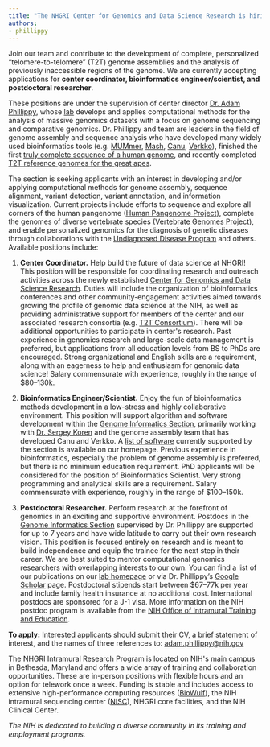 ```yaml
---
title: "The NHGRI Center for Genomics and Data Science Research is hiring!"
authors:
- phillippy
---
```


Join our team and contribute to the development of complete, personalized “telomere-to-telomere” (T2T) genome assemblies and the analysis of previously inaccessible regions of the genome. We are currently accepting applications for **center coordinator, bioinformatics engineer/scientist, and postdoctoral researcher**.

<!--excerpt-->

 These positions are under the supervision of center director [Dr. Adam Phillippy](https://www.genome.gov/staff/Adam-M-Phillippy-PhD), whose [lab](https://genomeinformatics.github.io/) develops and applies computational methods for the analysis of massive genomics datasets with a focus on genome sequencing and comparative genomics. Dr. Phillippy and team are leaders in the field of genome assembly and sequence analysis who have developed many widely used bioinformatics tools (e.g. [MUMmer](https://www.ncbi.nlm.nih.gov/pmc/articles/PMC395750/), [Mash](https://www.ncbi.nlm.nih.gov/pmc/articles/PMC4915045/), [Canu](https://www.ncbi.nlm.nih.gov/pmc/articles/PMC5411767/), [Verkko](https://www.ncbi.nlm.nih.gov/pmc/articles/PMC10427740/)), finished the first [truly complete sequence of a human genome](https://www.ncbi.nlm.nih.gov/pmc/articles/PMC9186530/), and recently completed [T2T reference genomes for the great apes](https://www.ncbi.nlm.nih.gov/pmc/articles/PMC11168930/).

The section is seeking applicants with an interest in developing and/or applying computational methods for genome assembly, sequence alignment, variant detection, variant annotation, and information visualization. Current projects include efforts to sequence and explore all corners of the human pangenome ([Human Pangenome Project](https://humanpangenome.org/)), complete the genomes of diverse vertebrate species ([Vertebrate Genomes Project](https://vertebrategenomesproject.org/)), and enable personalized genomics for the diagnosis of genetic diseases through collaborations with the [Undiagnosed Disease Program](https://www.genome.gov/Current-NHGRI-Clinical-Studies/Undiagnosed-Diseases-Program-UDN) and others.
Available positions include:

1. **Center Coordinator.** Help build the future of data science at NHGRI! This position will be responsible for coordinating research and outreach activities across the newly established [Center for Genomics and Data Science Research](https://www.genome.gov/about-nhgri/Division-of-Intramural-Research/Center-for-Genomics-and-Data-Science-Research). Duties will include the organization of bioinformatics conferences and other community-engagement activities aimed towards growing the profile of genomic data science at the NIH, as well as providing administrative support for members of the center and our associated research consortia (e.g. [T2T Consortium](https://sites.google.com/ucsc.edu/t2tworkinggroup)). There will be additional opportunities to participate in center's research. Past experience in genomics research and large-scale data management is preferred, but applications from all education levels from BS to PhDs are encouraged. Strong organizational and English skills are a requirement, along with an eagerness to help and enthusiasm for genomic data science! Salary commensurate with experience, roughly in the range of $80–130k.

2. **Bioinformatics Engineer/Scientist.** Enjoy the fun of bioinformatics methods development in a low-stress and highly collaborative environment. This position will support algorithm and software development within the [Genome Informatics Section](https://genomeinformatics.github.io/), primarily working with [Dr. Sergey Koren](https://www.genome.gov/staff/Sergey-Koren-PhD) and the genome assembly team that has developed Canu and Verkko. A [list of software](https://genomeinformatics.github.io/projects/) currently supported by the section is available on our homepage. Previous experience in bioinformatics, especially the problem of genome assembly is preferred, but there is no minimum education requirement. PhD applicants will be considered for the position of Bioinformatics Scientist. Very strong programming and analytical skills are a requirement. Salary commensurate with experience, roughly in the range of $100–150k.

3. **Postdoctoral Researcher.** Perform research at the forefront of genomics in an exciting and supportive environment. Postdocs in the [Genome Informatics Section](https://genomeinformatics.github.io/) supervised by Dr. Phillippy are supported for up to 7 years and have wide latitude to carry out their own research vision. This position is focused entirely on research and is meant to build independence and equip the trainee for the next step in their career. We are best suited to mentor computational genomics researchers with overlapping interests to our own. You can find a list of our publications on our [lab homepage](https://genomeinformatics.github.io/publications/) or via Dr. Phillippy’s [Google Scholar](https://scholar.google.com/citations?user=PTTAqsgAAAAJ&hl=en) page. Postdoctoral stipends start between $67–77k per year and include family health insurance at no additional cost. International postdocs are sponsored for a J-1 visa. More information on the NIH postdoc program is available from the [NIH Office of Intramural Training and Education](https://www.training.nih.gov/research-training/pd/).

**To apply:** Interested applicants should submit their CV, a brief statement of interest, and the names of three references to: adam.phillippy@nih.gov

The NHGRI Intramural Research Program is located on NIH's main campus in Bethesda, Maryland and offers a wide array of training and collaboration opportunities. These are in-person positions with flexible hours and an option for telework once a week. Funding is stable and includes access to extensive high-performance computing resources ([BioWulf](https://hpc.nih.gov/)), the NIH intramural sequencing center ([NISC](https://www.nisc.nih.gov/)), NHGRI core facilities, and the NIH Clinical Center.

*The NIH is dedicated to building a diverse community in its training and employment programs.*
